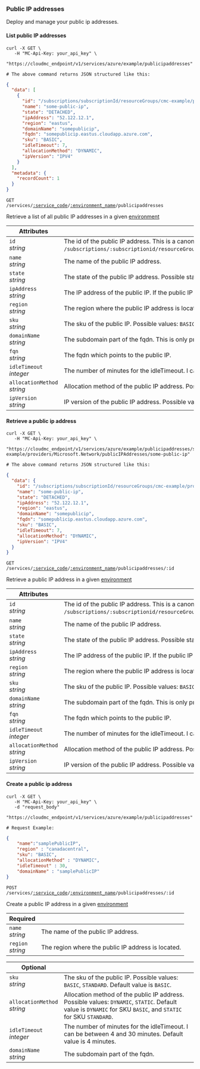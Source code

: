 ### Public IP addresses

Deploy and manage your public ip addresses.

<!-------------------- LIST PUBLIC IPS -------------------->

#### List public IP addresses

```shell
curl -X GET \
   -H "MC-Api-Key: your_api_key" \
   "https://cloudmc_endpoint/v1/services/azure/example/publicipaddresses"

# The above command returns JSON structured like this:
```

```json
{
  "data": [
    {
      "id": "/subscriptions/subscriptionId/resourceGroups/cmc-example/providers/Microsoft.Network/publicIPAddresses/some-public-ip",
      "name": "some-public-ip",
      "state": "DETACHED",
      "ipAddress": "52.122.12.1",
      "region": "eastus",
      "domainName": "somepublicip",
      "fqdn": "somepublicip.eastus.cloudapp.azure.com",
      "sku": "BASIC",
      "idleTimeout": 7,
      "allocationMethod": "DYNAMIC",
      "ipVersion": "IPV4"
    }
  ],
  "metadata": {
    "recordCount": 1
  }
}
```

<code>GET /services/<a href="#administration-service-connections">:service_code</a>/<a href="#administration-environments">:environment_name</a>/publicipaddresses</code>

Retrieve a list of all public IP addresses in a given [environment](#administration-environments)

Attributes | &nbsp;
------- | -----------
`id` <br/>*string* | The id of the public IP address. This is a canonized id from azure which is the form of `/subscriptions/:subscriptionid/resourceGroups/:resourcegroup/providers/`Microsoft.Network/publicIPAddresses/:publicIpName.
`name` <br/>*string* | The name of the public IP address.
`state` <br/>*string* | The state of the public IP address. Possible state: `ATTACHED`, `DETACHED`.
`ipAddress` <br/>*string* | The IP address of the public IP. If the public IP has never been associated before, then you won't have an ip address yet.
`region` <br/>*string* | The region where the public IP address is located.
`sku`  <br /> *string* | The sku of the public IP. Possible values: `BASIC`, `STANDARD`.
`domainName` <br/>*string* | The subdomain part of the fqdn. This is only present if one is defined.
`fqn` <br/>*string* | The fqdn which points to the public IP.
`idleTimeout` <br/>*integer* | The number of minutes for the idleTimeout. I can be between 4 and 30 minutes.
`allocationMethod` <br/>*string* | Allocation method of the public IP address. Possible values: `DYNAMIC`, `STATIC`.
`ipVersion` <br/>*string* |  IP version of the public IP address. Possible values: `IPV4`, `IPV6`.

<!-------------------- RETRIEVE A PUBLIC IP -------------------->

#### Retrieve a public ip address

```shell
curl -X GET \
   -H "MC-Api-Key: your_api_key" \
   "https://cloudmc_endpoint/v1/services/azure/example/publicipaddresses/subscriptions/subscriptionId/resourceGroups/cmc-example/providers/Microsoft.Network/publicIPAddresses/some-public-ip"

# The above command returns JSON structured like this:
```

```json
{
  "data": {
    "id": "/subscriptions/subscriptionId/resourceGroups/cmc-example/providers/Microsoft.Network/publicIPAddresses/some-public-ip",
    "name": "some-public-ip",
    "state": "DETACHED",
    "ipAddress": "52.122.12.1",
    "region": "eastus",
    "domainName": "somepublicip",
    "fqdn": "somepublicip.eastus.cloudapp.azure.com",
    "sku": "BASIC",
    "idleTimeout": 7,
    "allocationMethod": "DYNAMIC",
    "ipVersion": "IPV4"
  }
}
```

<code>GET /services/<a href="#administration-service-connections">:service_code</a>/<a href="#administration-environments">:environment_name</a>/publicipaddresses/:id</code>

Retrieve a public IP address in a given [environment](#administration-environments)

Attributes | &nbsp;
------- | -----------
`id` <br/>*string* | The id of the public IP address. This is a canonized id from azure which is the form of `/subscriptions/:subscriptionid/resourceGroups/:resourcegroup/providers/`Microsoft.Network/publicIPAddresses/:publicIpName.
`name` <br/>*string* | The name of the public IP address.
`state` <br/>*string* | The state of the public IP address. Possible state: `ATTACHED`, `DETACHED`.
`ipAddress` <br/>*string* | The IP address of the public IP. If the public IP has never been associated before, then you won't have an ip address yet.
`region` <br/>*string* | The region where the public IP address is located.
`sku`  <br /> *string* | The sku of the public IP. Possible values: `BASIC`, `STANDARD`.
`domainName` <br/>*string* | The subdomain part of the fqdn. This is only present if one is defined.
`fqn` <br/>*string* | The fqdn which points to the public IP.
`idleTimeout` <br/>*integer* | The number of minutes for the idleTimeout. I can be between 4 and 30 minutes.
`allocationMethod` <br/>*string* | Allocation method of the public IP address. Possible values: `DYNAMIC`, `STATIC`.
`ipVersion` <br/>*string* |  IP version of the public IP address. Possible values: `IPV4`, `IPV6`.


<!-------------------- CREATE A PUBLIC IP -------------------->

#### Create a public ip address

```shell
curl -X GET \
   -H "MC-Api-Key: your_api_key" \
   -d "request_body"
   "https://cloudmc_endpoint/v1/services/azure/example/publicipaddresses"

# Request Example:
```

```json
{
	"name":"samplePublicIP",
	"region" : "canadacentral",
	"sku": "BASIC",
	"allocationMethod" : "DYNAMIC",
	"idleTimeout" : 30,
	"domainName" : "samplePublicIP"
}
```

<code>POST /services/<a href="#administration-service-connections">:service_code</a>/<a href="#administration-environments">:environment_name</a>/publicipaddresses/:id</code>

Create a public IP address in a given [environment](#administration-environments)

Required | &nbsp;
------- | -----------
`name` <br/>*string* | The name of the public IP address.
`region` <br/>*string* | The region where the public IP address is located.

Optional | &nbsp;
------- | -----------
`sku`  <br /> *string* | The sku of the public IP. Possible values: `BASIC`, `STANDARD`. Default value is `BASIC`.
`allocationMethod` <br/>*string* | Allocation method of the public IP address. Possible values: `DYNAMIC`, `STATIC`. Default value is `DYNAMIC` for SKU `BASIC`, and `STATIC` for SKU `STANDARD`.
`idleTimeout` <br/>*integer* | The number of minutes for the idleTimeout. I can be between 4 and 30 minutes. Default value is 4 minutes.
`domainName` <br/>*string* | The subdomain part of the fqdn.

